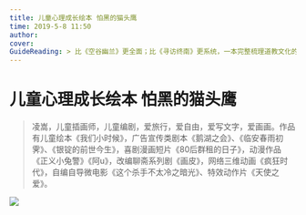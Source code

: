 ```yaml
---
title: 儿童心理成长绘本 怕黑的猫头鹰
time: 2019-5-8 11:50
author: 
cover: 
GuideReading: > 比《空谷幽兰》更全面；比《寻访终南》更系统，一本完整梳理道教文化的经典之作。 道家、道教、道士，两千年文化尽在书中。道符秘术，有考据；炼丹长生，有考证；得道升仙，有指南！
---
```




# **儿童心理成长绘本 怕黑的猫头鹰**

> 凌嵩，儿童插画师，儿童编剧，爱旅行，爱自由，爱写文字，爱画画。作品有儿童绘本《我们小时候》，广告宣传类剧本《鹅湖之会》、《临安春雨初霁》、《银锭的前世今生》，喜剧漫画短片《80后群租的日子》，动漫作品《正义小兔警》《阿u》，改编聊斋系列剧《画皮》，网络三维动画《疯狂时代》，自编自导微电影《这个杀手不太冷之暗光》、特效动作片《天使之爱》。



![](F:\thunder-beginning\分类浏览\读书会\_public\58f5cd89N3da7b587.jpg)


